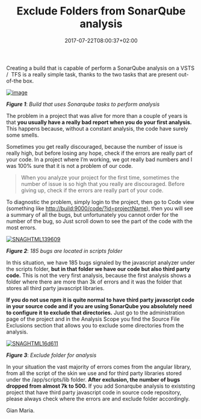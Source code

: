 ﻿---
title: "Exclude Folders from SonarQube analysis"
description: ""
date: 2017-07-22T08:00:37+02:00
draft: false
tags: [sonarqube]
categories: [Tools and library]
---
Creating a build that is capable of perform a SonarQube analysis on a VSTS /  TFS is a really simple task, thanks to the two tasks that are present out-of-the box.

[![image](https://www.codewrecks.com/blog/wp-content/uploads/2017/07/image_thumb-9.png "image")](https://www.codewrecks.com/blog/wp-content/uploads/2017/07/image-9.png)

 ***Figure 1***: *Build that uses Sonarqube tasks to perform analysis*

The problem in a project that was alive for more than a couple of years is that  **you usually have a really bad report when you do your first analysis.** This happens because, without a constant analysis, the code have surely some smells.

Sometimes you get really discouraged, because the number of issue is really high, but before losing any hope, check if the errors are really part of your code. In a project where I’m working, we got really bad numbers and I was 100% sure that it is not a problem of our code.

> When you analyze your project for the first time, sometimes the number of issue is so high that you really are discouraged. Before giving up, check if the errors are really part of your code.

To diagnostic the problem, simply login to the project, then go to Code view (something like [http://build:9000/code/?id=projectName](http://build:9000/code/?id=projectName)), then you will see a summary of all the bugs, but unfortunately you cannot order for the number of the bug, so Just scroll down to see the part of the code with the most errors.

[![SNAGHTML139609](https://www.codewrecks.com/blog/wp-content/uploads/2017/07/SNAGHTML139609_thumb.png "SNAGHTML139609")](https://www.codewrecks.com/blog/wp-content/uploads/2017/07/SNAGHTML139609.png)

 ***Figure 2***: *185 bugs are located in scripts folder*

In this situation, we have 185 bugs signaled by the javascript analyzer under the scripts folder,  **but in that folder we have our code but also third party code.** This is not the very first analysis, because the first analysis shows a folder where there are more than 3k of errors and it was the folder that stores all third party javascript libraries.

 **If you do not use npm it is quite normal to have third party javascript code in your source code and if you are using SonarQube you absolutely need to configure it to exclude that directories.** Just go to the administration page of the project and in the Analysis Scope you find the Source File Exclusions section that allows you to exclude some directories from the analysis.

[![SNAGHTML16d611](https://www.codewrecks.com/blog/wp-content/uploads/2017/07/SNAGHTML16d611_thumb.png "SNAGHTML16d611")](https://www.codewrecks.com/blog/wp-content/uploads/2017/07/SNAGHTML16d611.png)

 ***Figure 3***: *Exclude folder for analysis*

In your situation the vast majority of errors comes from the angular library, from all the script of the skin we use and for third party libraries stored under the /app/scripts/lib folder.  **After exclusion, the number of bugs dropped from almost 7k to 500.** If you add Sonarqube analysis to existsting project that have third party javascript code in source code repository, please always check where the errors are and exclude folder accordingly.

Gian Maria.
